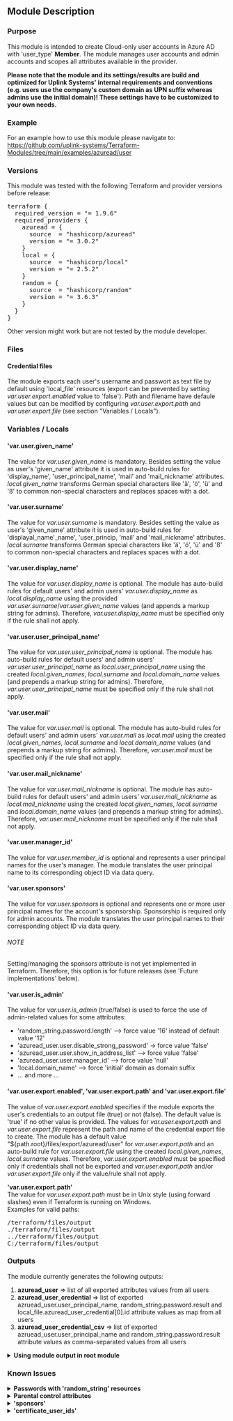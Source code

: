 ## Module Description

### Purpose

This module is intended to create Cloud-only user accounts in Azure AD with 'user_type' <b>Member</b>. The module manages user accounts and admin accounts and scopes all attributes available in the provider.  
  
<b>Please note that the module and its settings/results are build and optimized for Uplink Systems' internal requirements and conventions (e.g. users use the company's custom domain as UPN suffix whereas admins use the initial domain)! These settings have to be customized to your own needs.</b>  

### Example

For an example how to use this module please navigate to: https://github.com/uplink-systems/Terraform-Modules/tree/main/examples/azuread/user 

### Versions

This module was tested with the following Terraform and provider versions before release:

<pre>
terraform {
  required_version = "= 1.9.6"
  required_providers {
    azuread = {
      source  = "hashicorp/azuread"
      version = "= 3.0.2"
    }
    local = {
      source  = "hashicorp/local"
      version = "= 2.5.2"
    }
    random = {
      source  = "hashicorp/random"
      version = "= 3.6.3"
    }
  }
}
</pre>

Other version might work but are not tested by the module developer.

### Files

#### Credential files

The module exports each user's username and passwort as text file by default using 'local_file' resources (export can be prevented by setting <i>var.user.export.enabled</i> value to 'false'). Path and filename have defaule values but can be modified by configuring <i>var.user.export.path</i> and <i>var.user.export.file</i> (see section \"Variables / Locals\").  

### Variables / Locals

#### 'var.user.given_name'

The value for <i>var.user.given_name</i> is mandatory. Besides setting the value as user's 'given_name' attribute it is used in auto-build rules for 'display_name', 'user_principal_name', 'mail' and 'mail_nickname' attributes. <i>local.given_name</i> transforms German special characters like 'ä', 'ö', 'ü' and 'ß' to common non-special characters and replaces spaces with a dot.   

#### 'var.user.surname'

The value for <i>var.user.surname</i> is mandatory. Besides setting the value as user's 'given_name' attribute it is used in auto-build rules for 'displayal_name'_name', 'user_princip, 'mail' and 'mail_nickname' attributes. <i>local.surname</i> transforms German special characters like 'ä', 'ö', 'ü' and 'ß' to common non-special characters and replaces spaces with a dot.   

#### 'var.user.display_name'

The value for <i>var.user.display_name</i> is optional. The module has auto-build rules for default users' and admin users' <i>var.user.display_name</i> as <i>local.display_name</i> using the provided <i>var.user.surname</i>/<i>var.user.given_name</i> values (and appends a markup string for admins). 
Therefore, <i>var.user.display_name</i> must be specified only if the rule shall not apply.  

#### 'var.user.user_principal_name'

The value for <i>var.user.user_principal_name</i> is optional. The module has auto-build rules for default users' and admin users' <i>var.user.user_principal_name</i> as <i>local.user_principal_name</i> using the created <i>local.given_names</i>, <i>local.surname</i> and <i>local.domain_name</i> values (and prepends a markup string for admins). 
Therefore, <i>var.user.user_principal_name</i> must be specified only if the rule shall not apply.  

#### 'var.user.mail'

The value for <i>var.user.mail</i> is optional. The module has auto-build rules for default users' and admin users' <i>var.user.mail</i> as <i>local.mail</i> using the created <i>local.given_names</i>, <i>local.surname</i> and <i>local.domain_name</i> values (and prepends a markup string for admins). 
Therefore, <i>var.user.mail</i> must be specified only if the rule shall not apply.    

#### 'var.user.mail_nickname'

The value for <i>var.user.mail_nickname</i> is optional. The module has auto-build rules for default users' and admin users' <i>var.user.mail_nickname</i> as <i>local.mail_nickname</i> using the created <i>local.given_names</i>, <i>local.surname</i> and <i>local.domain_name</i> values (and prepends a markup string for admins). 
Therefore, <i>var.user.mail_nickname</i> must be specified only if the rule shall not apply.  

#### 'var.user.manager_id'

The value for <i>var.user.member_id</i> is optional and represents a user principal names for the user's manager. The module translates the user principal name to its corresponding object ID via data query.

#### 'var.user.sponsors'

The value for <i>var.user.sponsors</i> is optional and represents one or more user principal names for the account's sponsorship. Sponsorship is required only for admin accounts. The module translates the user principal names to their corresponding object ID via data query.  

###### NOTE

Setting/managing the sponsors attribute is not yet implemented in Terraform. Therefore, this option is for future releases (see 'Future implementations' below).

#### 'var.user.is_admin'

The value for <i>var.user.is_admin</i> (true/false) is used to force the use of admin-related values for some attributes:  

* 'random_string.password.length' --> force value '16' instead of default value '12'  
* 'azuread_user.user.disable_strong_password' -> force value 'false'  
* 'azuread_user.user.show_in_address_list' --> force value 'false'  
* 'azuread_user.user.manager_id' --> force value 'null'  
* 'local.domain_name' --> force 'initial' domain as domain suffix  
* ... and more ...  

#### 'var.user.export.enabled', 'var.user.export.path' and 'var.user.export.file'

The value of <i>var.user.export.enabled</i> specifies if the module exports the user's credentials to an output file (true) or not (false). The default value is 'true' if no other value is provided. The values for <i>var.user.export.path</i> and <i>var.user.export.file</i> represent the path and name of the credential export file to create. The module has a default value \"${path.root}/files/export/azuread/user\" for <i>var.user.export.path</i> and an auto-build rule for <i>var.user.export.file</i> using the created <i>local.given_names</i>, <i>local.surname</i> values.
Therefore, <i>var.user.export.enabled</i> must be specified only if credentials shall not be exported and <i>var.user.export.path</i> and/or <i>var.user.export.file</i> only if the value/rule shall not apply.  
  
<b>'var.user.export.path'</b>   
The value for <i>var.user.export.path</i> must be in Unix style (using forward slashes) even if Terraform is running on Windows.  
Examples for valid paths:  

<pre>
/terraform/files/output
./terraform/files/output
../terraform/files/output
C:/terraform/files/output
</pre>

### Outputs

The module currently generates the following outputs:  
1) <b>azuread_user</b> => list of all exported attributes values from all users  
2) <b>azuread_user_credential</b> => list of exported azruead_user.user_principal_name, random_string.password.result and local_file.azuread_user_credential[0].id attribute values as map from all users   
3) <b>azuread_user_credential_csv</b> => list of exported azruead_user.user_principal_name and random_string.password.result attribute values as comma-separated values from all users 


<details>
<summary><b>Using module output in root module</b></summary>

##### Examples

Output - UPNs of all users using 'azuread_user' output:  

<pre>
output "azuread_user_user_principal_name" {
  value       = values(module.azuread_user).*.azuread_user.user_principal_name
}
</pre>

Output - Credential details of all users using 'azuread_user_credential' output:

<pre>
output "azuread_user_credentials" {
  value       = values(module.azuread_user).*.azuread_user_credential
}
</pre>
</details>

### Known Issues

<details>
<summary><b>Passwords with 'random_string' resources</b></summary>

######
The module uses 'random_string' resources to generate the users' passwords instead of 'random_password'. Using 'random_string' is "easier" for a user mass deployment as this lets Terraform output the password in plain text instead of sensitive values like 'random_password' does.  
This should be changed for security reasons!  
######
</details>

<details>
<summary><b>Parental control attributes</b></summary>

######
The attributes 'parental_control.age_group' and 'parental_control.consent_provided_for_minor' can't be configured in one apply run. This is by design. The attribute 'parental_control.age_group' must be configured prior to 'parental_control.consent_provided_for_minor'.  
######
</details>

<details>
<summary><b>'sponsors'</b></summary>

######
The Azure AD attribute 'sponsors' is already available in Azure AD and can be set via Entra ID admin portal. The implementation in the Azure AD provider is currently still missing at the time of writing but may probably be available in a future version. <i>var.user.sponsors</i> and <i>data.azuread_user.sponsors</i> is already made available in the module but is not yet having any impacts.  

<pre>
#####  main.tf
resource "azuread_user" "user" {
  # sponsors - used for admins only
  sponsors              = var.user.is_admin == false ? null : (var.user.sponsors == null ? null : data.azuread_users.sponsors.object_ids)
}
</pre>
######
</details>

<details>
<summary><b>'certificate_user_ids'</b></summary>

######
The Azure AD attribute 'certificateUserIds' is already available in Azure AD and can be set via Entra ID admin portal. The implementation in the Azure AD provider is currently still missing at the time of writing but may probably be available in a future version.

<pre>
#####  variables.tf
  variable "user" {
    type = object({
      ...
      certificate_user_ids    = optional(list(string, []))
      ...
    })
  }
#####  local.tf
  locals {
    certificate_user_ids  = [ "X509:<PN>${local.user_principal_name}", "X509:<RFC822>${local.user_principal_name}" ]
  }
#####  main.tf
  resource "azuread_user" "user" {
    certificate_user_ids  = var.user.certificate_user_ids == null ? locals.certificate_user_ids : var.user.certificate_user_ids
  }
</pre>
######
</details>